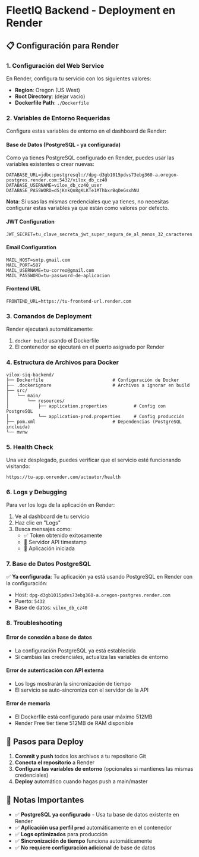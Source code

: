 # FleetIQ Backend - Deployment en Render

## 📋 Configuración para Render

### 1. Configuración del Web Service

En Render, configura tu servicio con los siguientes valores:

- **Region**: Oregon (US West)
- **Root Directory**: (dejar vacío)
- **Dockerfile Path**: `./Dockerfile`

### 2. Variables de Entorno Requeridas

Configura estas variables de entorno en el dashboard de Render:

#### Base de Datos (PostgreSQL - ya configurada)
Como ya tienes PostgreSQL configurado en Render, puedes usar las variables existentes o crear nuevas:

```
DATABASE_URL=jdbc:postgresql://dpg-d3gb1015pdvs73ebg360-a.oregon-postgres.render.com:5432/vilox_db_cz40
DATABASE_USERNAME=vilox_db_cz40_user  
DATABASE_PASSWORD=dSjKnkQn8gKLKTe1MThbxrBqDeGsxhNU
```

**Nota**: Si usas las mismas credenciales que ya tienes, no necesitas configurar estas variables ya que están como valores por defecto.

#### JWT Configuration
```
JWT_SECRET=tu_clave_secreta_jwt_super_segura_de_al_menos_32_caracteres
```

#### Email Configuration
```
MAIL_HOST=smtp.gmail.com
MAIL_PORT=587
MAIL_USERNAME=tu-correo@gmail.com
MAIL_PASSWORD=tu-password-de-aplicacion
```

#### Frontend URL
```
FRONTEND_URL=https://tu-frontend-url.render.com
```

### 3. Comandos de Deployment

Render ejecutará automáticamente:
1. `docker build` usando el Dockerfile
2. El contenedor se ejecutará en el puerto asignado por Render

### 4. Estructura de Archivos para Docker

```
vilox-siq-backend/
├── Dockerfile                          # Configuración de Docker
├── .dockerignore                       # Archivos a ignorar en build
├── src/
│   └── main/
│       └── resources/
│           ├── application.properties          # Config con PostgreSQL
│           └── application-prod.properties     # Config producción
├── pom.xml                             # Dependencias (PostgreSQL incluida)
└── mvnw
```

### 5. Health Check

Una vez desplegado, puedes verificar que el servicio esté funcionando visitando:
```
https://tu-app.onrender.com/actuator/health
```

### 6. Logs y Debugging

Para ver los logs de la aplicación en Render:
1. Ve al dashboard de tu servicio
2. Haz clic en "Logs"
3. Busca mensajes como:
   - ✅ Token obtenido exitosamente
   - 📡 Servidor API timestamp
   - 🚀 Aplicación iniciada

### 7. Base de Datos PostgreSQL

✅ **Ya configurada**: Tu aplicación ya está usando PostgreSQL en Render con la configuración:
- Host: `dpg-d3gb1015pdvs73ebg360-a.oregon-postgres.render.com`
- Puerto: `5432`
- Base de datos: `vilox_db_cz40`

### 8. Troubleshooting

#### Error de conexión a base de datos
- La configuración PostgreSQL ya está establecida
- Si cambias las credenciales, actualiza las variables de entorno

#### Error de autenticación con API externa
- Los logs mostrarán la sincronización de tiempo
- El servicio se auto-sincroniza con el servidor de la API

#### Error de memoria
- El Dockerfile está configurado para usar máximo 512MB
- Render Free tier tiene 512MB de RAM disponible

## 🚀 Pasos para Deploy

1. **Commit y push** todos los archivos a tu repositorio Git
2. **Conecta el repositorio** a Render
3. **Configura las variables de entorno** (opcionales si mantienes las mismas credenciales)
4. **Deploy** automático cuando hagas push a main/master

## 📝 Notas Importantes

- ✅ **PostgreSQL ya configurado** - Usa tu base de datos existente en Render
- ✅ **Aplicación usa perfil `prod`** automáticamente en el contenedor
- ✅ **Logs optimizados** para producción
- ✅ **Sincronización de tiempo** funciona automáticamente
- ✅ **No requiere configuración adicional** de base de datos
